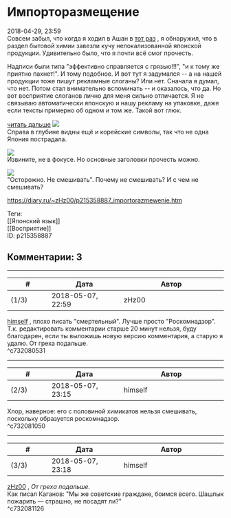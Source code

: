 Импорторазмещение
=================

  
2018-04-29, 23:59  
 Совсем забыл, что когда я ходил в Ашан в  [тот раз](На%20лице%20написано)  , я обнаружил, что в раздел бытовой химии завезли кучу нелокализованной японской продукции. Удивительно было, что я почти всё смог прочесть.   
   
 Надписи были типа "эффективно справляется с грязью!!!", "и к тому же приятно пахнет!". И тому подобное. И вот тут я задумался -- а на нашей продукции тоже пишут рекламные слоганы? Или нет. Сначала я думал, что нет. Потом стал внимательно вспоминать -- и оказалось, что да. Но вот восприятие слоганов лично для меня сильно отличается. Я не связываю автоматически японскую и нашу рекламу на упаковке, даже если тексты примерно об одном и том же. Такой вот глюк.   
   
  [читать дальше](https://zHz00.diary.ru/p215358887.htm?index=1#linkmore215358887m1)      [![](https://i.imgur.com/DEqpT6Pl.jpg)](https://i.imgur.com/DEqpT6P.jpg)    
 Справа в глубине видны ещё и корейские символы, так что не одна Япония пострадала.   
   
  [![](https://i.imgur.com/Wc6bMaQl.jpg)](https://i.imgur.com/Wc6bMaQ.jpg)    
 Извините, не в фокусе. Но основные заголовки прочесть можно.   
   
  [![](https://i.imgur.com/jooAEcMl.jpg)](https://i.imgur.com/jooAEcM.jpg)    
 "Осторожно. Не смешивать". Почему не смешивать? И с чем не смешивать?   
      
  
<https://diary.ru/~zHz00/p215358887_importorazmewenie.htm>  
  
Теги:  
[[Японский язык]]  
[[Восприятие]]  
ID: p215358887  


Комментарии: 3
--------------

  


---



|         #         |              Дата              |                     Автор                     |           ID           |
| --- | --- | --- | --- |
| (1/3) | 2018-05-07, 22:59 | zHz00 | c732080531 |

  
  [himself](http://himself.diary.ru "void")  , плохо писать "смертельный". Лучше просто "Роскомнадзор". Т.к. редактировать комментарии старше 20 минут нельзя, буду благодарен, если ты выложишь новую версию комментария, а старую я удалю. От греха подальше.   
 ^c732080531

---



|         #         |              Дата              |                     Автор                     |           ID           |
| --- | --- | --- | --- |
| (2/3) | 2018-05-07, 23:15 | himself | c732081050 |

  
 Хлор, наверное: его с половиной химикатов нельзя смешивать, поскольку образуется роскомнадзор.   
 ^c732081050

---



|         #         |              Дата              |                     Автор                     |           ID           |
| --- | --- | --- | --- |
| (3/3) | 2018-05-07, 23:18 | himself | c732081126 |

  
  [zHz00](https://zHz00.diary.ru "Untitled")  ,  *От греха подальше.*    
 Как писал Каганов: "Мы же советские граждане, боимся всего. Шашлык пожарить — страшно, не посадят ли?"   
 ^c732081126